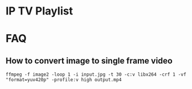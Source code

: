 # IP TV Playlist

# FAQ

## How to convert image to single frame video

```
ffmpeg -f image2 -loop 1 -i input.jpg -t 30 -c:v libx264 -crf 1 -vf "format=yuv420p" -profile:v high output.mp4
```
